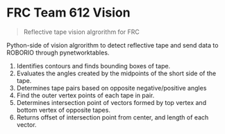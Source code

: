 # FRC Team 612 Vision
> Reflective tape vision algrorithm for FRC

Python-side of vision algrorithm to detect reflective tape and send data to ROBORIO through pynetworktables.
1) Identifies contours and finds bounding boxes of tape.
2) Evaluates the angles created by the midpoints of the short side of the tape.
3) Determines tape pairs based on opposite negative/positive angles
4) Find the outer vertex points of each tape in pair.
5) Determines intersection point of vectors formed by top vertex and bottom vertex of opposite tapes.
6) Returns offset of intersection point from center, and length of each vector.

<!--  ![](header.png)  - Input image -->

